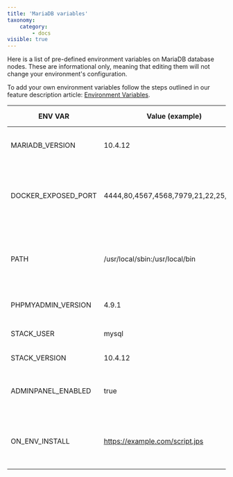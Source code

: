 ```yaml
---
title: 'MariaDB variables'
taxonomy:
    category:
        - docs
visible: true
---
```


Here is a list of pre-defined environment variables on MariaDB database nodes. These are informational only, meaning that editing them will not change your environment's configuration.

To add your own environment variables follow the steps outlined in our feature description article: [Environment Variables](/features/environment-variables).

|ENV VAR|Value (example)|Description|Informational only|
|-----------|-----------|-----------|----------|
|MARIADB_VERSION|10.4.12|Current template version for MariaDB.|Yes|
|DOCKER_EXPOSED_PORT|4444,80,4567,4568,7979,21,22,25,3306|List of ports opened via container firewall during environment creation.|Yes|
|PATH|/usr/local/sbin:/usr/local/bin|List of paths for directories with executable program files, default shell variable.|Yes|
|PHPMYADMIN_VERSION|4.9.1|Installed version of PHPMyAdmin.|Yes|
|STACK_USER|mysql|The name of the stack’s default user.|Yes|
|STACK_VERSION|10.4.12|Version of the current stack.|Yes|
|ADMINPANEL_ENABLED|true|Allow (true) or disable use (false) of PHPMyAdmin admin panel.|NO|
|ON_ENV_INSTALL|https://example.com/script.jps|A script (or link to it) to be executed after environment creation.|Yes|